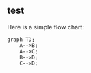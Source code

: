 ## test
Here is a simple flow chart:

```mermaid
graph TD;
    A-->B;
    A-->C;
    B-->D;
    C-->D;
```
